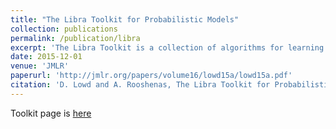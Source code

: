 ```yaml
---
title: "The Libra Toolkit for Probabilistic Models"
collection: publications
permalink: /publication/libra
excerpt: 'The Libra Toolkit is a collection of algorithms for learning and inference with discrete probabilistic models. <img style="width:40%; height:auto;" src="/images/libra.png" >'
date: 2015-12-01
venue: 'JMLR'
paperurl: 'http://jmlr.org/papers/volume16/lowd15a/lowd15a.pdf'
citation: 'D. Lowd and A. Rooshenas, The Libra Toolkit for Probabilistic Models, Journal of Machine Learning Research, 16:2459-2463, 2015'
---
```


Toolkit page is <a href='libra.cs.uoregon.edu'> here </a>


